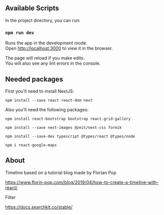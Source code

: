## Available Scripts

In the project directory, you can run:

### `npm run dev`

Runs the app in the development mode.<br>
Open [http://localhost:3000](http://localhost:3000) to view it in the browser.

The page will reload if you make edits.<br>
You will also see any lint errors in the console.

## Needed packages

First you'll need to install NextJS:

`npm install --save react react-dom next`

Also you'll need the following packages:

`npm install react-bootstrap bootstrap react-grid-gallery`

`npm install --save next-images @zeit/next-css formik`

`npm install --save-dev typescript @types/react @types/node`

`npm i react-google-maps`



## About

Timeline based on a tutorial blog made by Florian Pop

https://www.florin-pop.com/blog/2019/04/how-to-create-a-timeline-with-react/

Filter

https://docs.searchkit.co/stable/
